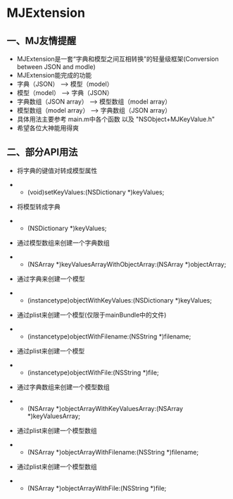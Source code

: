 MJExtension
===========
一、MJ友情提醒
-----------
 * MJExtension是一套“字典和模型之间互相转换”的轻量级框架(Conversion between JSON and modle)
 * MJExtension能完成的功能
  * 字典（JSON） --> 模型（model）
  * 模型（model） --> 字典（JSON）
  * 字典数组（JSON array） --> 模型数组（model array）
  * 模型数组（model array） --> 字典数组（JSON array）
 * 具体用法主要参考 main.m中各个函数 以及 "NSObject+MJKeyValue.h"
 * 希望各位大神能用得爽

二、部分API用法
-----------
 * 将字典的键值对转成模型属性
  * - (void)setKeyValues:(NSDictionary *)keyValues;

 * 将模型转成字典
  * - (NSDictionary *)keyValues;

 * 通过模型数组来创建一个字典数组
  * + (NSArray *)keyValuesArrayWithObjectArray:(NSArray *)objectArray;

 * 通过字典来创建一个模型
  * + (instancetype)objectWithKeyValues:(NSDictionary *)keyValues;

 * 通过plist来创建一个模型(仅限于mainBundle中的文件)
  * + (instancetype)objectWithFilename:(NSString *)filename;

 * 通过plist来创建一个模型
  * + (instancetype)objectWithFile:(NSString *)file;

 * 通过字典数组来创建一个模型数组
  * + (NSArray *)objectArrayWithKeyValuesArray:(NSArray *)keyValuesArray;

 * 通过plist来创建一个模型数组
  * + (NSArray *)objectArrayWithFilename:(NSString *)filename;

 * 通过plist来创建一个模型数组
  * + (NSArray *)objectArrayWithFile:(NSString *)file;
